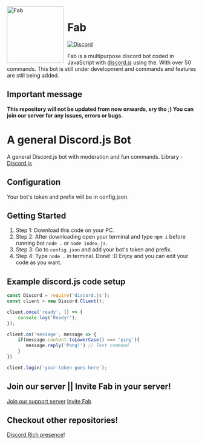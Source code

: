 <img width="150" height="150" align="left" style="float: left; margin: 0 10px 0 0;" alt="Fab" src="https://cdn.discordapp.com/avatars/759762948016177195/5965807787c17574f114d83c9f23defd.webp">  

# Fab
[![Discord](https://media.discordapp.net/attachments/647802889431154688/1335265971316854918/maddie_creates-pfp.gif)](https://discord.gg/r2sqEsV)

Fab is a multipurpose discord bot coded in JavaScript with
[discord.js](https://discord.js.org/) using the. With over
50 commands. This bot is still under development and commands and features are still being added.

## Important message
**This repository will not be updated from now onwards, sry tho ;)
You can join our server for any issues, errors or bugs.**


# A general Discord.js Bot
A general Discord.js bot with moderation and fun commands.
Library - [Discord.js](https://discord.js.org)

## Configuration
Your bot's token and prefix will be in config.json.

## Getting Started 

1. Step 1: Download this code on your PC.
2. Step 2: After downloading open your terminal and type `npm i` before running bot `node .` or `node index.js`.
3. Step 3: Go to `config.json` and add your bot's token and prefix.
4. Step 4: Type `node .` in terminal. Done! :D Enjoy and you can edit your code as you want.

## Example discord.js code setup

```js
const Discord = require('discord.js');
const client = new Discord.Client();

client.once('ready', () => {
	console.log('Ready!');
});

client.on('message', message => {
    if(message.content.toLowerCase() === 'ping'){
       message.reply('Pong!') // Test command
    }
})

client.login('your-token-goes-here');
```

## Join our server || Invite Fab in your server!
[Join our support server](https://discord.gg/J73GfuFxNq)
[Invite Fab](https://discord.com/api/oauth2/authorize?client_id=759762948016177195&permissions=8&scope=bot)
## Checkout other repositories!

[Discord Rich presence](https://github.com/mkgaming54/Discord-RPC)!
